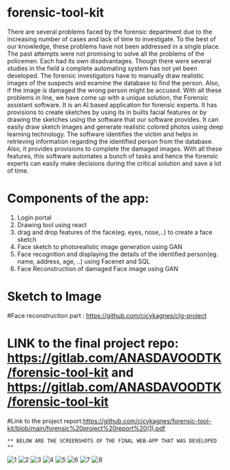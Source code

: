 # forensic-tool-kit
There are several problems faced by the forensic department due to the
increasing number of cases and lack of time to investigate. To the best of our knowledge,
these problems have not been addressed in a single place. The past attempts were not
promising to solve all the problems of the policemen. Each had its own disadvantages.
Though there were several studies in the field a complete automating system has not yet been
developed. The forensic investigators have to manually draw realistic images of the suspects
and examine the database to find the person. Also, if the image is damaged the wrong person
might be accused. With all these problems in line, we have come up with a unique solution,
the Forensic assistant software. It is an AI based application for forensic experts. It has
provisions to create sketches by using its in builts facial features or by drawing the sketches
using the software that our software provides. It can easily draw sketch images and generate
realistic colored photos using deep learning technology. The software identifies the victim
and helps in retrieving information regarding the identified person from the database. Also, it
provides provisions to complete the damaged images. With all these features, this software
automates a bunch of tasks and hence the forensic experts can easily make decisions during
the critical solution and save a lot of time.

# Components of the app:
1. Login portal
2. Drawing tool using react
3. drag and drop features of the face(eg. eyes, nose,..) to create a face sketch
4. Face sketch to photorealistic image generation using GAN
5. Face recognition and displaying the details of the identified person(eg. name, address, age, ..) using Facenet and SQL
6. Face Reconstruction of damaged Face image using GAN 


# Sketch to Image

#Face reconstruction part : https://github.com/cicykagnes/clg-project 


# LINK to the final project repo: https://gitlab.com/ANASDAVOODTK/forensic-tool-kit and https://gitlab.com/ANASDAVOODTK/forensic-tool-kit

#Link to the project report:https://github.com/cicykagnes/forensic-tool-kit/blob/main/forensic%20project%20report%20(1).pdf
    
    ** BELOW ARE THE SCREENSHOTS OF THE FINAL WEB-APP THAT WAS DEVELOPED **
![1](https://user-images.githubusercontent.com/44546284/232210745-2b0a2e06-0b37-48a4-ad8f-080cf1602778.jpg)
![2](https://user-images.githubusercontent.com/44546284/232210770-b1fc3f80-1d04-40f6-989c-a0564367b06e.jpg)
![3](https://user-images.githubusercontent.com/44546284/232210780-1b5939b7-8cfc-45d0-9337-fd2da75b372a.jpg)
![4](https://user-images.githubusercontent.com/44546284/232210787-70723b34-b937-432f-b517-1b148d81bb14.jpg)
![5](https://user-images.githubusercontent.com/44546284/232210799-2b2557d3-5b2c-4e56-9070-e0f30c8a9c5d.jpg)
![6](https://user-images.githubusercontent.com/44546284/232210805-8097bab3-29f7-418c-87a7-76942a7dd974.jpg)
![7](https://user-images.githubusercontent.com/44546284/232210813-ae7b25f6-a70b-451f-aeb7-ca7c85848650.jpg)
![8](https://user-images.githubusercontent.com/44546284/232210818-6c7b0d95-44f4-4afc-951e-d3e93bbc2021.jpg)

